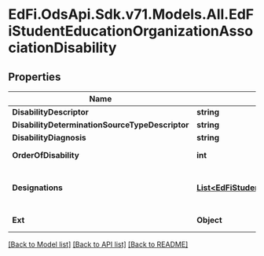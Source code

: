 # EdFi.OdsApi.Sdk.v71.Models.All.EdFiStudentEducationOrganizationAssociationDisability

## Properties

Name | Type | Description | Notes
------------ | ------------- | ------------- | -------------
**DisabilityDescriptor** | **string** | A disability category that describes a individual&#39;s impairment. | 
**DisabilityDeterminationSourceTypeDescriptor** | **string** | The source that provided the disability determination. | [optional] 
**DisabilityDiagnosis** | **string** | A description of the disability diagnosis. | [optional] 
**OrderOfDisability** | **int** | The order by severity of individual&#39;s disabilities: 1- Primary, 2 -  Secondary, 3 - Tertiary, etc. | [optional] 
**Designations** | [**List&lt;EdFiStudentEducationOrganizationAssociationDisabilityDesignation&gt;**](EdFiStudentEducationOrganizationAssociationDisabilityDesignation.md) | An unordered collection of studentEducationOrganizationAssociationDisabilityDesignations. Whether the disability is IDEA, Section 504, or other disability designation. | [optional] 
**Ext** | **Object** | Extensions to the StudentEducationOrganizationAssociationDisability entity. | [optional] 

[[Back to Model list]](../../README.md#documentation-for-models) [[Back to API list]](../../README.md#documentation-for-api-endpoints) [[Back to README]](../../README.md)

